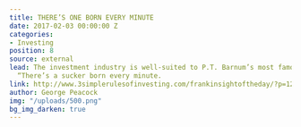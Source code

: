 ```yaml
---
title: THERE’S ONE BORN EVERY MINUTE
date: 2017-02-03 00:00:00 Z
categories:
- Investing
position: 8
source: external
lead: The investment industry is well-suited to P.T. Barnum’s most famous utterance,
  “There’s a sucker born every minute.
link: http://www.3simplerulesofinvesting.com/frankinsightoftheday/?p=1297
author: George Peacock
img: "/uploads/500.png"
bg_img_darken: true
---
```


